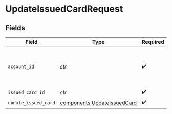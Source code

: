 # UpdateIssuedCardRequest


## Fields

| Field                                                                      | Type                                                                       | Required                                                                   | Description                                                                |
| -------------------------------------------------------------------------- | -------------------------------------------------------------------------- | -------------------------------------------------------------------------- | -------------------------------------------------------------------------- |
| `account_id`                                                               | *str*                                                                      | :heavy_check_mark:                                                         | The Moov business account for which the card was issued.                   |
| `issued_card_id`                                                           | *str*                                                                      | :heavy_check_mark:                                                         | N/A                                                                        |
| `update_issued_card`                                                       | [components.UpdateIssuedCard](../../models/components/updateissuedcard.md) | :heavy_check_mark:                                                         | N/A                                                                        |